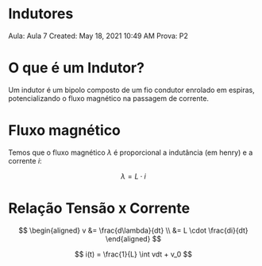 # Indutores

Aula: Aula 7
Created: May 18, 2021 10:49 AM
Prova: P2

# O que é um Indutor?

Um indutor é um bipolo composto de um fio condutor enrolado em espiras, potencializando o fluxo magnético na passagem de corrente.

# Fluxo magnético

Temos que o fluxo magnético $\lambda$ é proporcional a indutância (em henry) e a corrente $i$:

$$
\lambda = L \cdot i
$$

# Relação Tensão x Corrente

$$
\begin{aligned}
v &= \frac{d\lambda}{dt} \\ 
&= L \cdot \frac{di}{dt}
\end{aligned}
$$

$$
i(t) = \frac{1}{L} \int vdt + v_0
$$